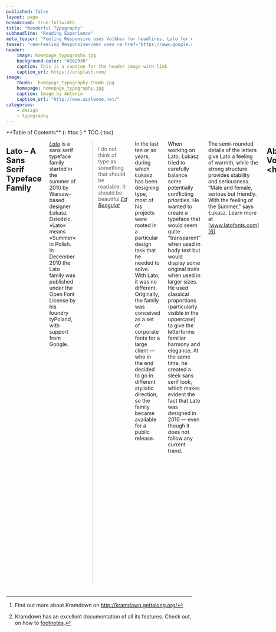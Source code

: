 ```yaml
---
published: false
layout: page
breadcrumb: true-fullwidth
title: "Wonderful Typography"
subheadline: "Reading Experience"
meta_teaser: "Feeling Responsive uses Volkhov for headlines, Lato for everything else and if you are in need to show some code, it will be in Lucida Console."
teaser: "<em>Feeling Responsive</em> uses <a href='https://www.google.com/fonts/specimen/Volkhov'>Volkhov</a> for headlines, <a href='https://www.google.com/fonts/specimen/Lato'>Lato</a> for everything else and if you are in need to show some code, it will be in <a href='http://www.microsoft.com/typography/fonts/family.aspx?FID=18'>Lucida Console</a> or <a href='http://en.wikipedia.org/wiki/Monaco_(typeface)'>Monaco</a>."
header:
    image: homepage_typography.jpg
    background-color: "#262930"
    caption: This is a caption for the header image with link
    caption_url: https://unsplash.com/
image:
    thumb:  homepage_typography-thumb.jpg
    homepage: homepage_typography.jpg
    caption: Image by Antonio
    caption_url: "http://www.aisleone.net/"
categories:
    - design
    - typography
---
```

<!--more-->

<div class="row">
<div class="medium-4 medium-push-8 columns" markdown="1">
<div class="panel radius" markdown="1">
**Table of Contents**
{: #toc }
*  TOC
{:toc}
</div>
</div><!-- /.medium-4.columns -->



<div class="medium-8 medium-pull-4 columns" markdown="1">

## Lato – A Sans Serif Typeface Family

[<dfn>Lato</dfn>][4] is a sans serif typeface family started in the summer of 2010 by Warsaw-based designer Łukasz Dziedzic. »Lato« means »Summer« in Polish. In December 2010 the Lato family was published under the Open Font License by his foundry tyPoland, with support from Google. 

> <span class="teaser">I do not think of type as something that should be readable. It should be beautiful.</span><cite>[Ed Benguiat][3]</cite>

In the last ten or so years, during which Łukasz has been designing type, most of his projects were rooted in a particular design task that he needed to solve. With Lato, it was no different. Originally, the family was conceived as a set of corporate fonts for a large client — who in the end decided to go in different stylistic direction, so the family became available for a public release.

When working on Lato, Łukasz tried to carefully balance some potentially conflicting priorities. He wanted to create a typeface that would seem quite “transparent” when used in body text but would display some original traits when used in larger sizes. He used classical proportions (particularly visible in the uppercase) to give the letterforms familiar harmony and elegance. At the same time, he created a sleek sans serif look, which makes evident the fact that Lato was designed in 2010 — even though it does not follow any current trend.

The semi-rounded details of the letters give Lato a feeling of warmth, while the strong structure provides stability and seriousness. “Male and female, serious but friendly. With the feeling of the Summer,” says Łukasz. Learn more at [www.latofonts.com][6]


## About Volkhov &lt;h2&gt; 

<dfn>Volkhov</dfn> is a low-contrast seriffed typeface with a robust character, intended for providing a motivating reading experience. Volkhov was designed by Ivan Petrov.

### Feeling Responsive uses Volkhov for...  &lt;h3&gt;

* &lt;h1&gt;-headings
* &lt;h2&gt;-headings
* &lt;h3&gt;-headings
* &lt;h4&gt;-headings
* &lt;h5&gt;-headings
* &lt;h6&gt;-headings


#### Heading in Volkhov &lt;h4&gt;

As a four-weight family it is well-suited for complex text environments being economic and legible, contemporary and prominent. Many of its design solutions relate to this purpose: large open counters, rather short descenders, and brutal asymmetric serifs.

##### Heading in Volkhov &lt;h5&gt;

Spacing in Bold is slightly increased compared to the normal weight, because the bold mass is mostly grown inwards. The Italic has a steep angle and a distinctive calligraphically reminiscent character, as a counterpart to the rigorous Regular.



## Modular Scale

*Feeling Responsive* explores the *2:3 perfect fifth* modular scale created with [www.modular-scale.com][7]. This is the modular scale of  *Feeling Responsive*.

44px @ 1:1.5 – Ideal text size  
16px @ 1:1.5 – Important number

| Modular Scale
------ | ----- | ----- | -------
44.000 | 1     | 2.75  | 338.462
36.000 | 0.818 | 2.25  | 276.923
29.333 | 0.667 | 1.833 | 225.638
24.000 | 0.545 | 1.5   | 184.615
19.555 | 0.444 | 1.222 | 150.423
16.000 | 0.364 | 1     | 123.077



## Typographical Elements
{: .t60 }

Here you'll find the [complete list of HTML5-Tags][1] and this is how they look like.

### &lt;hr&gt; Horizontal Line
<hr>


### &lt;pre&gt; Displaying Code
~~~
<html>
    <head>
        <title>Code Blocks</title>
    </head>
    <body></body>
</html>
~~~


### &lt;blockquote&gt; Quotation
<blockquote>Everything happens for a reason. (Britney Spears)</blockquote>

### &lt;blockquote&gt; and &lt;cite&gt;  together

> Age is an issue of mind over matter. If you don't mind, it doesn't matter.
<cite>Mark Twain</cite>


### &lt;ol&gt; Ordered Lists

1. Ordered List
2. Second List Item
3. Third List Item
    4. Second Level First Item
    4. Second Level Second Item
    4. Second Level Third Item
        5. And a third level First Item
        5. And a third level Second Item
        5. And a third level Third Item
4. Fourth List Item
5. Fifth List Item


### &lt;ul&gt; Unordered Lists

- Unordered List
- Second List Item
- Third List Item
    + Second Level First Item
    + Second Level Second Item
    + Second Level Third Item
        * And a third level First Item
        * And a third level Second Item
        * And a third level Third Item
- Fourth List Item
- Fifth List Item

### &lt;dl&gt; Definition Lists

Definition List
:   Bacon ipsum dolor sit amet spare ribs brisket ribeye, andouille sirloin bresaola frankfurter corned beef capicola bacon. Salami beef ribs sirloin, short loin hamburger shoulder t-bone.

Beef ribs jowl swine porchetta
:   Sirloin tenderloin swine frankfurter pork loin pork capicola ham hock strip steak ribeye beef ribs. Hamburger t-bone ribeye ham prosciutto bresaola.

Pancetta flank sirloin pork
:   short ribs shankle prosciutto landjaeger. Beef ribs turkey shoulder drumstick. Leberkas pork belly ribeye, bresaola jerky strip steak tenderloin bacon landjaeger short ribs beef ribs. Flank pork chop fatback tail kielbasa filet mignon jowl landjaeger bresaola tongue corned beef biltong.
:   Landjaeger spare ribs fatback corned beef tenderloin drumstick, swine chicken beef turkey biltong doner tri-tip filet mignon. 


### &lt;a&gt;
[Links][2] make the web exceptional.


### &lt;em&gt;
Let's *emphasize* how important responsive webdesign is.



### &lt;strong&gt;
This looks like **bold** text.



### &lt;small&gt;
<small>This is small text.</small>



### &lt;s&gt;

It's nice getting things done. Just strike through <s>finished tasks</s>.



### &lt;cite&gt;

<cite>Albert Einstein</cite>



### &lt;q&gt;

If you use &lt;q&gt; your text gets <q>automagically quotes around the text passage</q>.



### &lt;dfn&gt;

The &lt;dfn&gt; tag is a phrase tag. It defines a <dfn>definition term</dfn>.



### &lt;abbr&gt;

The <abbr title="World Health Organization">WHO</abbr> was founded in 1948.



### &lt;time&gt;

The concert took place on <time datetime="2001-05-15 19:00">May 15</time>.


### &lt;code&gt;

Some `code: lucida console` displayed.



### &lt;var&gt;

The &lt;var&gt; tag is a phrase tag. It defines a <var>variable</var>.



### &lt;samp&gt;

Text surrounded by &lt;samp&gt; <samp>looks like this in monospace</samp>.



### &lt;kbd&gt;

Copycats enjoy pressing <kbd>CMD</kbd> + <kbd>c</kbd> and <kbd>CMD</kbd> + <kbd>v</kbd>.



### &lt;sub&gt;

This text <sub>lays low</sub> and chills a bit.


### &lt;sup&gt;

This text <sup>gets high</sup> above the clouds.



### &lt;i&gt;

This looks <i>italic</i>.



### &lt;b&gt;

This looks <b>bold</b>, too.



### &lt;u&gt;

<div><p><u>Underlining</u> content for emphasize is not the best choice. You can't read it so well.</p></div>



### &lt;mark&gt;
Let's <mark>mark this hint</mark> to give you a clue.



### &lt;br&gt;

Need a break? I give you three!<br><br><br>


## Footnotes

If you need footnotes for your posts, articles and entries, the Kramdown-Parser [^1] got you covered. How to use footnotes? Read this footnote. [^2]



 [1]: https://developer.mozilla.org/en-US/docs/Web/Guide/HTML/HTML5/HTML5_element_list
 [2]: http://phlow.de/
 [3]: http://en.wikipedia.org/wiki/Ed_Benguiat
 [4]: https://www.google.com/fonts/specimen/Lato
 [5]: https://www.google.com/fonts/specimen/Volkhov
 [6]: http://www.latofonts.com/
 [7]: http://modularscale.com/
 [8]: #
 [9]: #
 [10]: #


[^1]: Find out more about Kramdown on <http://kramdown.gettalong.org/>
[^2]: Kramdown has an excellent documentation of all its features. Check out, on how to [footnotes](http://kramdown.gettalong.org/syntax.html#footnotes).

# &lt;h1&gt;-Heading in Volkhov

## &lt;h2&gt;-Heading in Volkhov

### &lt;h3&gt;-Heading in Volkhov

#### &lt;h4&gt;-Heading in Volkhov

##### &lt;h5&gt;-Heading in Volkhov

###### &lt;h6&gt;-Heading in Volkhov


## Tables

Even tables are responsive thanks to foundation. A table can consist of these elements.

<table>
  <caption>&lt;table&gt; defines an HTML table</caption>
  <colgroup>
    <col span="1" style="width: 15%;">
    <col span="1" style="width: 50%;">
    <col span="1" style="width: 35%;">
  </colgroup>
  <thead>
    <tr>
      <th>HTML Tag</th>
      <th>Defintion</th>
      <th>Style</th>
    </tr>
  </thead>
  <tbody>
    <tr>
      <td>&lt;caption&gt;</td>
      <td>defines a table caption</td>
      <td><code>font-weight: bold;</code></td>
    </tr>
    <tr>
      <td>&lt;colgroup&gt;</td>
      <td>specifies a group of one or more columns in a table for 
formatting. The &lt;colgroup&gt; tag is useful for applying styles to entire columns, instead of repeating the styles for each cell, for each row.</td>
      <td>no styling needed</td>
    </tr>
    <tr>
      <td>&lt;col&gt;</td>
      <td>specifies column properties for each column within a `&lt;colgroup&gt;` 
element</td>
      <td>no styling needed</td>
    </tr>
    <tr>
      <td>&lt;thead&gt;</td>
      <td>is used to group header content in an HTML table</td>
      <td><code>font-weight: bold;</code></td>
    </tr>
    <tr>
      <td>&lt;tbody&gt;</td>
      <td>is used to group the body content in an HTML table</td>
      <td>no styling needed</td>
    </tr>
    <tr>
      <td>&lt;tr&gt;</td>
      <td>defines a row in an HTML table</td>
      <td>no styling needed</td>
    </tr>
    <tr>
      <td>&lt;th&gt;</td>
      <td>defines a header cell in an HTML table</td>
      <td><code>font-weight: bold;</code></td>
    </tr>
    <tr>
      <td>&lt;td&gt;</td>
      <td>defines a standard cell in an HTML table</td>
      <td><code>font-weight: normal;</code></td>
    </tr>
    <tr>
      <td>&lt;tfoot&gt;</td>
      <td>is used to group footer content in an HTML table</td>
      <td>no styling needed</td>
    </tr>
</table>







</div><!-- /.medium-8.columns -->
</div><!-- /.row -->



